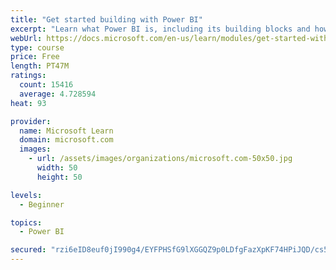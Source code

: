 ```yaml
---
title: "Get started building with Power BI"
excerpt: "Learn what Power BI is, including its building blocks and how they work together."
webUrl: https://docs.microsoft.com/en-us/learn/modules/get-started-with-power-bi/
type: course
price: Free
length: PT47M
ratings:
  count: 15416
  average: 4.728594
heat: 93

provider:
  name: Microsoft Learn
  domain: microsoft.com
  images:
    - url: /assets/images/organizations/microsoft.com-50x50.jpg
      width: 50
      height: 50

levels:
  - Beginner

topics:
  - Power BI

secured: "rzi6eID8euf0jI990g4/EYFPHSfG9lXGGQZ9p0LDfgFazXpKF74HPiJQD/cs52xc/D+wYehflI4PVBW5uRmebum7mRpZiqvAf3LJkoRRymMxpaA/cPkoIBhb4y6vbx8j/UzIk9znMUT1H1AXrAbYjfkdYKZ1Q7i7OpsP5XYTgegbMiAe1vls+Mgnzh1pE8Y+LSGQ6yJkXsew8213FxkvjHU5n+Jee5LboCeZiHvaPqw0jtdOiDZVbh0ZtYKjYLLiJ6fDV3r9FYiiNXUL+RLs2/VBKTn4qdOnkIMpuNI1pWsgtbFcnoIpyeoWsc0v0fuQ3pKVwwZqGD2vv06Dx49hXa9W31HQD1rXzUPur+454Oi3u5GlhBFsUuDLUP+l54QQyaIGD4k+84k5fSVO2yn8ow==;c13+Uh15Wi156e+7Fjdugg=="
---
```


